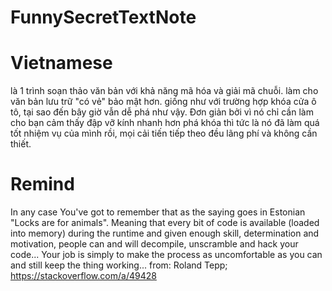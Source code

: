# FunnySecretTextNote
# Vietnamese
  là 1 trình soạn thảo văn bản với khả năng mã hóa và giải mã chuỗi. làm cho văn bản lưu trữ "có vẻ" bảo mật hơn.
  giống như với trường hợp khóa cửa ô tô, tại sao đến bây giờ vẫn dễ phá như vậy. Đơn giản bởi vì nó chỉ cần làm cho bạn cảm thấy đập vỡ kính nhanh hơn phá khóa thì tức là nó đã làm quá tốt nhiệm vụ của mình rồi, mọi cải tiến tiếp theo đều lãng phí và không cần thiết.
  
# Remind
  In any case You've got to remember that as the saying goes in Estonian "Locks are for animals". Meaning that every bit of code is available (loaded into memory) during the runtime and given enough skill, determination and motivation, people can and will decompile, unscramble and hack your code... Your job is simply to make the process as uncomfortable as you can and still keep the thing working...
  from: Roland Tepp; https://stackoverflow.com/a/49428
